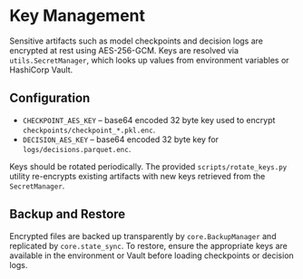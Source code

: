 # Key Management

Sensitive artifacts such as model checkpoints and decision logs are encrypted
at rest using AES-256-GCM.  Keys are resolved via `utils.SecretManager`, which
looks up values from environment variables or HashiCorp Vault.

## Configuration

- `CHECKPOINT_AES_KEY` – base64 encoded 32 byte key used to encrypt
  `checkpoints/checkpoint_*.pkl.enc`.
- `DECISION_AES_KEY` – base64 encoded 32 byte key for
  `logs/decisions.parquet.enc`.

Keys should be rotated periodically.  The provided `scripts/rotate_keys.py`
utility re-encrypts existing artifacts with new keys retrieved from the
`SecretManager`.

## Backup and Restore

Encrypted files are backed up transparently by `core.BackupManager` and
replicated by `core.state_sync`.  To restore, ensure the appropriate keys are
available in the environment or Vault before loading checkpoints or decision
logs.
